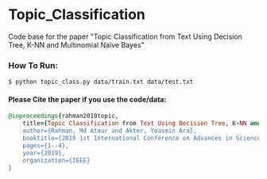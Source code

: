 # Topic_Classification
Code base for the paper "Topic Classification from Text Using Decision Tree, K-NN and Multinomial Naïve Bayes"

### How To Run:

	$ python topic_class.py data/train.txt data/test.txt
	

#### Please Cite the paper if you use the code/data:
```ruby
@inproceedings{rahman2019topic,
    title={Topic Classification from Text Using Decision Tree, K-NN and Multinomial Na{\"\i}ve Bayes},
    author={Rahman, Md Ataur and Akter, Yeasmin Ara},
    booktitle={2019 1st International Conference on Advances in Science, Engineering and Robotics Technology (ICASERT)},
    pages={1--4},
    year={2019},
    organization={IEEE}
}		
```
